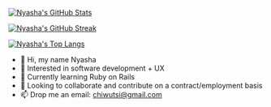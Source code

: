 [![Nyasha's GitHub Stats](https://github-readme-stats.vercel.app/api?username=nyashachiwuts&theme=radical&show_icons=true&count_private=true)](https://github.com/anuraghazra/github-readme-stats)

[![Nyasha's GitHub Streak](https://github-readme-streak-stats.herokuapp.com?user=nyashachiwuts&theme=radical&date_format=M%20j%5B%2C%20Y%5D)](https://git.io/streak-stats)

[![Nyasha's Top Langs](https://github-readme-stats.vercel.app/api/top-langs/?username=nyashachiwuts&theme=radical&count_private=true&hide=php)](https://github.com/anuraghazra/github-readme-stats)

- 👋 Hi, my name Nyasha
- 👀 Interested in software development + UX
- 🌱 Currently learning Ruby on Rails
- 💞️ Looking to collaborate and contribute on a contract/employment basis
- 📫 Drop me an email: chiwutsi@gmail.com

<!---
nyashachiwuts/nyashachiwuts is a ✨ special ✨ repository because its `README.md` (this file) appears on your GitHub profile.
You can click the Preview link to take a look at your changes.
--->
